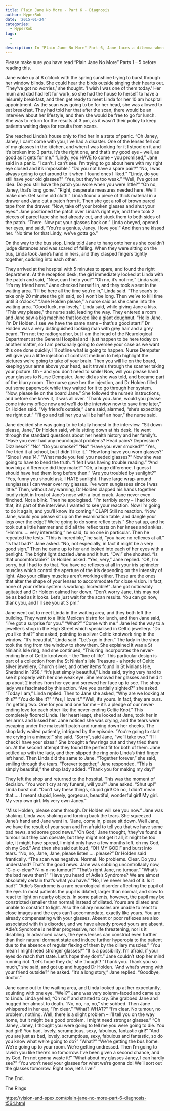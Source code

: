 ```yaml
---
title: Plain Jane No More - Part 6 - Diagnosis
author: HyperRob
date: '2015-01-24'
categories:
  - HyperRob
tags:
  - 
  - 
description: In "Plain Jane No More" Part 6, Jane faces a dilemma when her friend Linda can't accompany her to a hospital appointment.
---
```

Please make sure you have read “Plain Jane No More” Parts 1 – 5 before reading this.


Jane woke up at 8 o’clock with the spring sunshine trying to burst through her window blinds. She could hear the birds outside singing their hearts out. ‘They’ve got no worries,’ she thought. ‘I wish I was one of them today.’ Her mum and dad had left for work, so she had the house to herself to have a leisurely breakfast, and then get ready to meet Linda for her 10 am hospital appointment. As the scan was going to be for her head, she was allowed to eat breakfast. They had told her that after the scan, there would be an interview about her lifestyle, and then she would be free to go for lunch. She was to return for the results at 3 pm, as it wasn’t their policy to keep patients waiting days for results from scans.

She reached Linda’s house only to find her in a state of panic. “Oh Janey, Janey, I can’t come with you, I’ve had a disaster. One of the lenses fell out of my glasses in the kitchen, and when I was looking for it I stood on it and it’s broken into 3 parts. It’s the right one, and that’s my good eye – well, as good as it gets for me.”
“Lindy, you HAVE to come – you promised,” Jane said in a panic.
“I can’t. I can’t see. I’m trying to go about here with my right eye closed and it’s impossible.”
“Do you not have a spare pair?”
“No, I was always going to get around to it when I found ones I liked.”
“Lindy, do you still have your old glasses?”
“Yes, but they’re too weak.”
“Well, I’ve got an idea. Do you still have the patch you wore when you were little?”
“Oh no, Janey, that’s long gone.”
“Right, desperate measures needed here. We’ll make one. Get some old cloth.”
Linda found a piece of thick material in a drawer and Jane cut a patch from it. Then she got a roll of brown parcel tape from the drawer.
“Now, take off your broken glasses and shut your eyes.”
Jane positioned the patch over Linda’s right eye, and then took 2 pieces of parcel tape she had already cut, and stuck them to both sides of the patch.
“There. Now put your glasses back on.” Linda obeyed, opened her eyes, and said, “You’re a genius, Janey. I love you!” And then she kissed her.
“No time for that Lindy, we’ve gotta go.”

On the way to the bus stop, Linda told Jane to hang onto her as she couldn’t judge distances and was scared of falling. When they were sitting on the bus, Linda took Jane’s hand in hers, and they clasped fingers tightly together, cuddling into each other.

They arrived at the hospital with 5 minutes to spare, and found the right department. At the reception desk, the girl immediately looked at Linda with the patch and said, “Now, can I help you?”
“Oh no, it’s not me,” Linda said, “it’s my friend here.” Jane checked herself in, and they took a seat in the waiting area.
“I’ll be here all the time you’re in,” Linda said.
“The scan’s to take only 20 minutes the girl said, so I won’t be long. Then we’ve to kill time until 3 o’clock.”
“Jane Holden please,” a nurse said as she came into the waiting area.
“Good luck, my lovely,” Linda said, while giving Jane a kiss.
“This way please,” the nurse said, leading the way. They entered a room and Jane saw a big machine that looked like a giant doughnut.
“Hello Jane. I’m Dr Holden. I see we have the same name – that’s a good start!”
Dr Holden was a very distinguished looking man with grey hair and a grey beard. “I’m not the radiographer, but I am the head of the Neurological Department at the General Hospital and I just happen to be here today on another matter, so I am personally going to oversee your case as we want this one done quickly. I’ll outline what is going to happen. Nurse Dempster will give you a little injection of contrast medium to help highlight the pictures we’re going to take of your brain. Then you will lie on the board, keeping your arms above your head, as it travels through the scanner taking your picture. Oh – and you don’t need to smile! Now, will you please hand your glasses to Nurse Dempster. Jane did as she was told, and became part of the blurry room. The nurse gave her the injection, and Dr Holden filled out some paperwork while they waited for it to go through her system.
“Now, please lie on the board Jane.” She followed the nurse’s instructions, and before she knew it, it was all over.
“Thank you Jane, would you please come into my office now and we’ll do the interview now to save time later,” Dr Holden said.
“My friend’s outside,” Jane said, alarmed, “she’s expecting me right out.”
“I’ll go and tell her you will be half an hour,” the nurse said.

Jane decided she was going to be totally honest in the interview.
“Sit down please, Jane,” Dr Holden said, while sitting down at his desk. He went through the standard questions about her health history and her family’s.
“Have you ever had any neurological problems? Head pains? Depression? Dizziness?”
“No”
“Do you smoke?”
“No”
“Have you ever smoked?”
“Yes, I’ve tried it at school, but I didn’t like it.”
“How long have you worn glasses?”
“Since I was 14.”
“What made you feel you needed glasses?”
Now she was going to have to bend the truth. “I felt I was having trouble reading.”
“And how big a difference did they make?”
“Oh, a huge difference. I guess I should have had them long before then.”
“Are you troubled by sunlight?”
“Yes, funny you should ask. I HATE sunlight. I have large wrap-around sunglasses I can wear over my glasses. I’ve worn sunglasses since I was little.”
Then, without any warning, Dr Holden clapped his hands together loudly right in front of Jane’s nose with a loud crack. Jane never even flinched. Not a blink. Then he apologised.
“I’m terribly sorry – I had to do that, it’s part of the interview. I wanted to see your reaction. Now I’m going to do it again, and you’ll know it’s coming.”
CLAP! Still no reaction. “Now Jane, would you please sit up on the examination table, and dangle your legs over the edge? We’re going to do some reflex tests.”
She sat up, and he took out a little hammer and did all the reflex tests on her knees and ankles. “Hmmm….. very interesting,” he said, to no one in particular. Then he repeated the tests. “This is incredible,” he said, “you have no reflexes at all.”
“Is that bad?” Jane asked.
“No, not especially, in fact it might be a very good sign.”
Then he came up to her and looked into each of her eyes with a penlight. The bright light dazzled Jane and it hurt. “Ow!” she shouted.
“Is that uncomfortable?” Dr Holden asked.
“Yes, very,” Jane replied.
“OK, I’m sorry, but I had to do that. You have no reflexes at all in your iris sphincter muscles which control the aperture of the iris depending on the intensity of light. Also your ciliary muscles aren’t working either. These are the ones that alter the shape of your lenses to accommodate for close vision. In fact, none of your reflex system is working. Incredible!”
Jane got noticeably agitated and Dr Holden calmed her down. “Don’t worry Jane, this may not be as bad as it looks. Let’s just wait for the scan results. You can go now, thank you, and I’ll see you at 3 pm.”

Jane went out to meet Linda in the waiting area, and they both left the building. They went to a little Mexican bistro for lunch, and then Jane said, “I’ve got a surprise for you.”
“What?”
“Come with me.”
Jane led the way to a jeweller’s shop in the High Street which specialised in Celtic jewellery. “Do you like that?” she asked, pointing to a silver Celtic knotwork ring in the window.
“It’s beautiful,” Linda said.
“Let’s go in then.”
The lady in the shop took the ring from the window to show them. She explained it was a St Ninian’s Isle ring, and she continued, “This ring incorporates the never-ending line of Celtic knotwork - the "line of life". This particular design is part of a collection from the St Ninian's Isle Treasure - a horde of Celtic silver jewellery, Church silver, and other items found in St Ninians Isle, Shetland in 1958.”
“It’s just simply beautiful,” Linda said, trying very hard to see it properly with her one weak eye. She removed her glasses and held it up about 2 inches from her eye and screwed her face up to see. The shop lady was fascinated by this action.
“Are you partially sighted?” she asked.
“Today I am,” Linda replied. Then to Jane she asked, “Why are we looking at this?”
“You do like it?”
“Yes, I love it.”
“Well, it’s yours. In fact, they are ours. I’m getting two. One for you and one for me – it’s a pledge of our never-ending love for each other like the never-ending Celtic Knot.”
This completely floored Linda. Her heart leapt, she looked at Jane, took her in her arms and kissed her. Jane noticed she was crying, and the tears were escaping under the makeshift patch and running down her cheeks. The shop lady waited patiently, intrigued by the episode. “You’re going to start me crying in a minute!” she said.
“Sorry”, said Jane, “we’ll take two.”
“I’ll check I have your sizes.”
She brought a few rings out and they tried them on. At the second attempt they found the perfect fit for both of them. Jane settled up with the lady, and then slipped the ring onto Linda’s third finger left hand. Then Linda did the same to Jane. “Together forever,” she said, smiling through the tears. “Forever together,” Jane responded. “This is simply beautiful,” the shop lady added. “Thank you for making my day!”

They left the shop and returned to the hospital. This was the moment of decision.
“You won’t cry at my funeral, will you?” Jane asked.
“Shut up!” Linda burst out. “Don’t say these things, stupid girl! Oh no, I didn’t mean that….. I meant stupid, lovely, gorgeous, beautiful, wonderful girl! My girl. My very own girl. My very own Janey.”

“Miss Holden, please come through. Dr Holden will see you now.” Jane was shaking. Linda was shaking and forcing back the tears. She squeezed Jane’s hand and Jane went in.
“Jane, come in, please sit down. Well Jane, we have the result of your scan and I’m afraid to tell you that we have some bad news, and some good news.” ‘Oh God,’ Jane thought, ‘they’ve found a tumour but they can operate, but they might not get it all, it might be too late, it might have spread, I might only have a few months left, oh my God, oh my God.” And then she said out loud, “OH MY GOD!” and burst into tears.
“No, no, Jane, Jane, please listen….. please?” Dr Holden said frantically. “The scan was negative. Normal. No problems. Clear. Do you understand? That’s the good news.
Jane was sobbing uncontrollably now, “C-c-c-clear? N-n-n-no tumour?”
“That’s right Jane, no tumour.”
“What’s the bad news then?”
“Have you heard of Adie’s Syndrome? We are almost absolutely certain that’s what you have.”
“No, I’ve never heard of it. Is it bad?”
"Adie’s Syndrome is a rare neurological disorder affecting the pupil of the eye. In most patients the pupil is dilated, larger than normal, and slow to react to light on nearby objects. In some patients, however, the pupil may be constricted (smaller than normal) instead of dilated. Yours are dilated and unable to constrict to light. Also the ciliary muscles are unable to react to close images and the eyes can’t accommodate, exactly like yours. You are already compensating with your glasses. Absent or poor reflexes are also associated with this disorder, and we have already proved yours are absent. Adie’s Syndrome is neither progressive, nor life threatening, nor is it disabling. In advanced cases, the eye’s lenses can constrict even further than their natural dormant state and induce further hyperopia to the patient due to the absence of regular flexing of them by the ciliary muscles.”
“You mean I might need stronger glasses?”
“It is a possibility, I’m afraid, if your eyes do reach that state. Let’s hope they don’t.”
Jane couldn’t stop her mind running riot. ‘Let’s hope they do,’ she thought!
“Thank you. Thank you so much,” she said, and got up and hugged Dr Holden.
“And what’s wrong with your friend outside?” he asked.
“It’s a long story,” Jane replied. “Goodbye, doctor.”

Jane came out to the waiting area, and Linda looked up at her expectantly, squinting with one eye. “Well?”
Jane was very solemn-faced and came up to Linda. Linda yelled, “Oh no!” and started to cry. She grabbed Jane and hugged her almost to death. “No, no, no, no,” she sobbed. Then Jane whispered in her ear, “I’m clear.”
“What? WHAT?”
“I’m clear. No tumour, no problem, nothing. Well, there is a slight problem – I’ll tell you on the way home, but it might be a good problem. I might need stronger glasses.”
“Oh Janey, Janey, I thought you were going to tell me you were going to die. You bad girl! You bad, lovely, scrumptious, sexy, fabulous, fantastic girl!”
“And you are just as bad, lovely, scrumptious, sexy, fabulous and fantastic, so do you know what we’re going to do?”
“What?”
“We’re getting the bus home. We’re going up to your room. We’re getting undressed. Then I’m going to ravish you like there’s no tomorrow. I’ve been given a second chance, and by God, I’m not gonna waste it!”
“What about my glasses Janey, I can hardly see?”
“You won’t need your glasses for what we’re gonna do! We’ll sort out the glasses tomorrow. Right now, let’s live!”

The End.


The Rings

https://vision-and-spex.com/plain-jane-no-more-part-6-diagnosis-t564.html